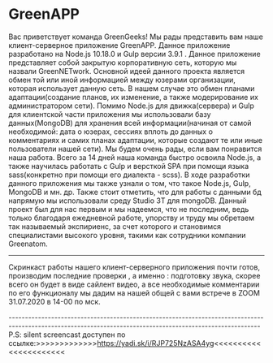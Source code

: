 # GreenAPP

Вас приветствует команда GreenGeeks! Мы рады представить вам наше клиент-серверное приложение GreenAPP. Данное приложение разработано на Node.js 10.18.0 и Gulp версии 3.9.1 . Данное приложение представляет собой закрытую корпоративную сеть, которую мы назвали GreenNETwork. Основной идеей данного проекта является обмен той или иной информацией между юзерами организации, которая использует данную сеть. В нашем случае это обмен планами адаптации(создание планов, их изменение, а также модерирование их администратором сети). Помимо Node.js для движка(сервера) и Gulp для клиентской части приложения мы использовали базу данных(MongoDB) для хранения всей информации(начиная от самой необходимой: дата о юзерах, сессиях вплоть до данных о комментариях и самих планах адаптации, которые создают те или иные пользователи нашей сети). Мы будем очень рады, если вам понравится наша работа. Всего за 14 дней наша команда быстро освоила Node.js, а также научилась работать с Gulp и версткой SPA при помощи языка sass(конкретно при помощи его диалекта - scss). В ходе разработки данного приложения мы также узнали о том, что такое Node.js, Gulp, MongoDB и мн. др. Также стоит отметить, что для работы с данными бд напрямую мы использовали среду Studio 3T для mongoDB. Данный проект был для нас первым и мы надеемся, что не последним, ведь только благодаря ежедневной работе, упорству и труду мы обретаем так называемый экспириенс, за счет которого и становимся специалистами высокого уровня, такими как сотрудники компании Greenatom. 


-----------------------------------------------------------------------------------------------------------------------------------------------------------------------------------
Скринкаст работы нашего клиент-серверного приложения почти готов, производим последние проверки , а именно : подготовку звука, скорее всего он будет в виде сайлент видео, а все необходимые комментарии по его функционалу мы дадим на нашей общей с вами встрече в ZOOM 31.07.2020 в 14-00 по мск. 


-----------------------------------------------------------------------------------------------------------------------------------------------------------P.S: silent screencast доступен по ссылке:>>>>>>>>>>>>>https://yadi.sk/i/RJP725NzASA4yg<<<<<<<<<<<<<<<<<<<<<<
